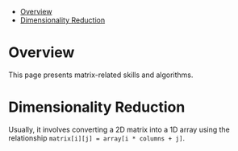 - [Overview](#overview)
- [Dimensionality Reduction](#dimensionality-reduction)


# Overview
This page presents matrix-related skills and algorithms.

# Dimensionality Reduction
Usually, it involves converting a 2D matrix into a 1D array using the relationship `matrix[i][j] = array[i * columns + j]`.